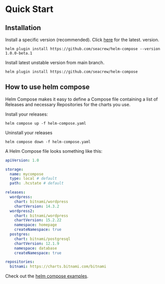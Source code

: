 # Quick Start

## Installation

Install a specific version (recommended). Click [here](https://github.com/seacrew/helm-compose/releases/latest) for the latest. version.

```
helm plugin install https://github.com/seacrew/helm-compose --version 1.0.0-beta.1
```

Install latest unstable version from main branch.

```
helm plugin install https://github.com/seacrew/helm-compose
```

## How to use helm compose

Helm Compose makes it easy to define a Compose file containing a list of Releases and necessary Repositories for the charts you use.

Install your releases:

```
helm compose up -f helm-compose.yaml
```

Uninstall your releases

```
helm compose down -f helm-compose.yaml
```

A Helm Compose file looks something like this:

```yaml
apiVersion: 1.0

storage:
  name: mycompose
  type: local # default
  path: .hcstate # default

releases:
  wordpress:
    chart: bitnami/wordpress
    chartVersion: 14.3.2
  wordpress2:
    chart: bitnami/wordpress
    chartVersion: 15.2.22
    namespace: homepage
    createNamespace: true
  postgres:
    chart: bitnami/postgresql
    chartVersion: 12.1.9
    namespace: database
    createNamespace: true

repositories:
  bitnami: https://charts.bitnami.com/bitnami
```

Check out the [helm compose examples](https://github.com/seacrew/helm-compose/tree/main/examples).
